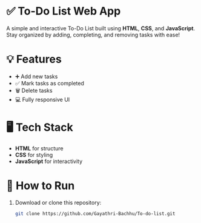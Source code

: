 # ✅ To-Do List Web App

A simple and interactive To-Do List built using **HTML**, **CSS**, and **JavaScript**. Stay organized by adding, completing, and removing tasks with ease!

# 💡 Features
- ➕ Add new tasks  
- ✅ Mark tasks as completed  
- 🗑️ Delete tasks  
- 💻 Fully responsive UI

# 🖥️ Tech Stack
- **HTML** for structure  
- **CSS** for styling  
- **JavaScript** for interactivity

# 🚀 How to Run
1. Download or clone this repository:
   ```bash
   git clone https://github.com/Gayathri-Bachhu/To-do-list.git
